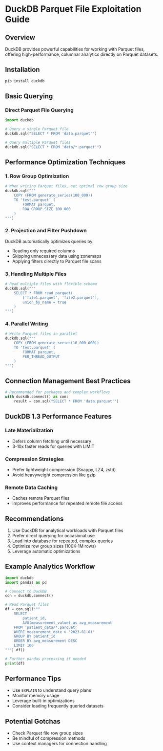 # DuckDB Parquet File Exploitation Guide

## Overview
DuckDB provides powerful capabilities for working with Parquet files, offering high-performance, columnar analytics directly on Parquet datasets.

## Installation
```bash
pip install duckdb
```

## Basic Querying

### Direct Parquet File Querying
```python
import duckdb

# Query a single Parquet file
duckdb.sql("SELECT * FROM 'data.parquet'")

# Query multiple Parquet files
duckdb.sql("SELECT * FROM 'data/*.parquet'")
```

## Performance Optimization Techniques

### 1. Row Group Optimization
```python
# When writing Parquet files, set optimal row group size
duckdb.sql("""
    COPY (FROM generate_series(100_000)) 
    TO 'test.parquet' (
        FORMAT parquet, 
        ROW_GROUP_SIZE 100_000
    )
""")
```

### 2. Projection and Filter Pushdown
DuckDB automatically optimizes queries by:
- Reading only required columns
- Skipping unnecessary data using zonemaps
- Applying filters directly to Parquet file scans

### 3. Handling Multiple Files
```python
# Read multiple files with flexible schema
duckdb.sql("""
    SELECT * FROM read_parquet(
        ['file1.parquet', 'file2.parquet'], 
        union_by_name = true
    )
""")
```

### 4. Parallel Writing
```python
# Write Parquet files in parallel
duckdb.sql("""
    COPY (FROM generate_series(10_000_000)) 
    TO 'test.parquet' (
        FORMAT parquet, 
        PER_THREAD_OUTPUT
    )
""")
```

## Connection Management Best Practices
```python
# Recommended for packages and complex workflows
with duckdb.connect() as con:
    result = con.sql("SELECT * FROM 'data.parquet'")
```

## DuckDB 1.3 Performance Features

### Late Materialization
- Defers column fetching until necessary
- 3-10x faster reads for queries with LIMIT

### Compression Strategies
- Prefer lightweight compression (Snappy, LZ4, zstd)
- Avoid heavyweight compression like gzip

### Remote Data Caching
- Caches remote Parquet files
- Improves performance for repeated remote file access

## Recommendations

1. Use DuckDB for analytical workloads with Parquet files
2. Prefer direct querying for occasional use
3. Load into database for repeated, complex queries
4. Optimize row group sizes (100K-1M rows)
5. Leverage automatic optimizations

## Example Analytics Workflow
```python
import duckdb
import pandas as pd

# Connect to DuckDB
con = duckdb.connect()

# Read Parquet files
df = con.sql("""
    SELECT 
        patient_id, 
        AVG(measurement_value) as avg_measurement
    FROM 'patient_data/*.parquet'
    WHERE measurement_date > '2023-01-01'
    GROUP BY patient_id
    ORDER BY avg_measurement DESC
    LIMIT 100
""").df()

# Further pandas processing if needed
print(df)
```

## Performance Tips
- Use `EXPLAIN` to understand query plans
- Monitor memory usage
- Leverage built-in optimizations
- Consider loading frequently queried datasets

## Potential Gotchas
- Check Parquet file row group sizes
- Be mindful of compression methods
- Use context managers for connection handling